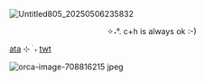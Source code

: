 <p align="center">



![Untitled805_20250506235832](https://github.com/user-attachments/assets/4fa493c2-f475-4a12-b5f5-df314ba2a35f)
</p>
<p align="center">
✧˖°. c+h is always ok :-)
</p>


[ata](squidswag.atabook.org) ⊹ ࣪ ˖ [twt](twitter.com/cheescakelrker)

![orca-image-708816215 jpeg](https://github.com/user-attachments/assets/845b0ded-ee5b-4bb1-a0c8-d0f230bc8fa1)
